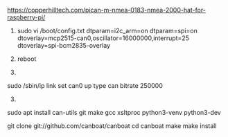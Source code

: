 
https://copperhilltech.com/pican-m-nmea-0183-nmea-2000-hat-for-raspberry-pi/

1) sudo vi  /boot/config.txt
dtparam=i2c_arm=on
dtparam=spi=on
dtoverlay=mcp2515-can0,oscillator=16000000,interrupt=25
dtoverlay=spi-bcm2835-overlay

2) reboot

3)
sudo /sbin/ip link set can0 up type can bitrate 250000

3) 
sudo apt install can-utils git make gcc xsltproc python3-venv python3-dev


git clone git://github.com/canboat/canboat
cd canboat
make
make install
